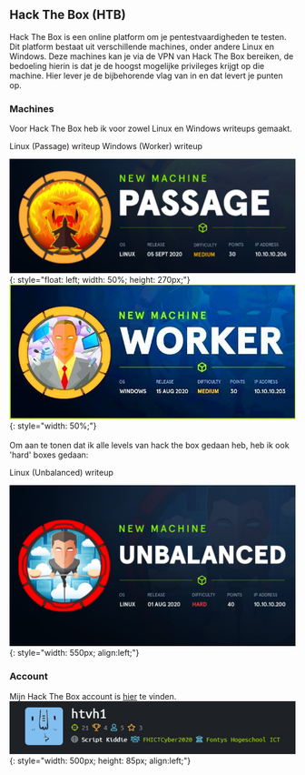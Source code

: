 ## Hack The Box (HTB)
Hack The Box is een online platform om je pentestvaardigheden te testen. Dit platform bestaat uit verschillende
machines, onder andere Linux en Windows. Deze machines kan je via de VPN van Hack The Box bereiken, de bedoeling hierin
is dat je de hoogst mogelijke privileges krijgt op die machine. Hier lever je de bijbehorende vlag van in en dat levert
je punten op.

### Machines
Voor Hack The Box heb ik voor zowel Linux en Windows writeups gemaakt.

<a class="downloadlink" onClick="passwd('../files/Passage-writeup_TvH.docx','Linux (Passage) writeup')">Linux (Passage) writeup</a>
<a class="downloadlink" id="windowslink" onClick="passwd('../files/Worker_writeup.docx','Windows (Worker) writeup')">Windows (Worker) writeup</a>

![Linux machine writeup](/images/htb/Passage.png){: style="float: left; width: 50%; height: 270px;"}
![Windows machine writeup](/images/htb/worker.jpg){: style="width: 50%;"}
<br />
<br />
Om aan te tonen dat ik alle levels van hack the box gedaan heb, heb ik ook 'hard' boxes gedaan:

<a class="downloadlink" onClick="passwd('../files/Unbalanced-Writeup.docx','Linux (Unbalanced) writeup')">Linux (Unbalanced) writeup</a>

![Unbalanced machine writeup](/images/htb/unbalanced.jpg){: style="width: 550px; align:left;"}
<br />
### Account
Mijn Hack The Box account is [hier](https://www.hackthebox.eu/home/users/profile/393681) te vinden. <br>
![Profile HTB](/images/htb/htb.PNG){: style="width: 500px; height: 85px; align:left;"}
<br />



